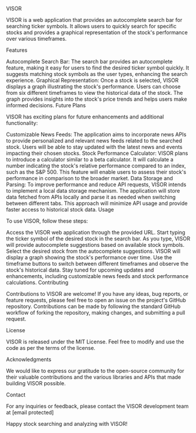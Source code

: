 VISOR

VISOR is a web application that provides an autocomplete search bar for searching ticker symbols. It allows users to quickly search for specific stocks and provides a graphical representation of the stock's performance over various timeframes.

Features

Autocomplete Search Bar: The search bar provides an autocomplete feature, making it easy for users to find the desired ticker symbol quickly. It suggests matching stock symbols as the user types, enhancing the search experience.
Graphical Representation: Once a stock is selected, VISOR displays a graph illustrating the stock's performance. Users can choose from six different timeframes to view the historical data of the stock. The graph provides insights into the stock's price trends and helps users make informed decisions.
Future Plans

VISOR has exciting plans for future enhancements and additional functionality:

Customizable News Feeds: The application aims to incorporate news APIs to provide personalized and relevant news feeds related to the searched stock. Users will be able to stay updated with the latest news and events impacting their chosen stocks.
Stock Performance Calculator: VISOR plans to introduce a calculator similar to a beta calculator. It will calculate a number indicating the stock's relative performance compared to an index, such as the S&P 500. This feature will enable users to assess their stock's performance in comparison to the broader market.
Data Storage and Parsing: To improve performance and reduce API requests, VISOR intends to implement a local data storage mechanism. The application will store data fetched from APIs locally and parse it as needed when switching between different tabs. This approach will minimize API usage and provide faster access to historical stock data.
Usage

To use VISOR, follow these steps:

Access the VISOR web application through the provided URL.
Start typing the ticker symbol of the desired stock in the search bar.
As you type, VISOR will provide autocomplete suggestions based on available stock symbols.
Select the desired stock from the autocomplete suggestions.
VISOR will display a graph showing the stock's performance over time.
Use the timeframe buttons to switch between different timeframes and observe the stock's historical data.
Stay tuned for upcoming updates and enhancements, including customizable news feeds and stock performance calculations.
Contributing

Contributions to VISOR are welcome! If you have any ideas, bug reports, or feature requests, please feel free to open an issue on the project's GitHub repository. Contributions can be made by following the standard GitHub workflow of forking the repository, making changes, and submitting a pull request.

License

VISOR is released under the MIT License. Feel free to modify and use the code as per the terms of the license.

Acknowledgments

We would like to express our gratitude to the open-source community for their valuable contributions and the various libraries and APIs that made building VISOR possible.

Contact

For any inquiries or feedback, please contact the VISOR development team at [email protected]

Happy stock searching and analyzing with VISOR!